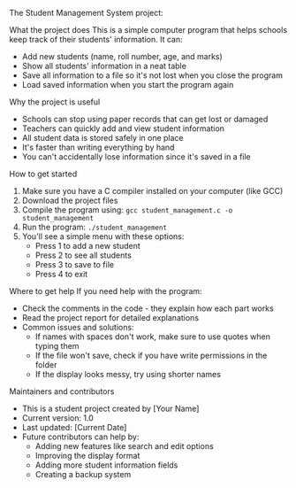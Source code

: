 The Student Management System project:

What the project does
This is a simple computer program that helps schools keep track of their students' information. It can:
- Add new students (name, roll number, age, and marks)
- Show all students' information in a neat table
- Save all information to a file so it's not lost when you close the program
- Load saved information when you start the program again

Why the project is useful
- Schools can stop using paper records that can get lost or damaged
- Teachers can quickly add and view student information
- All student data is stored safely in one place
- It's faster than writing everything by hand
- You can't accidentally lose information since it's saved in a file

How to get started
1. Make sure you have a C compiler installed on your computer (like GCC)
2. Download the project files
3. Compile the program using: `gcc student_management.c -o student_management`
4. Run the program: `./student_management`
5. You'll see a simple menu with these options:
   - Press 1 to add a new student
   - Press 2 to see all students
   - Press 3 to save to file
   - Press 4 to exit

Where to get help
If you need help with the program:
- Check the comments in the code - they explain how each part works
- Read the project report for detailed explanations
- Common issues and solutions:
  - If names with spaces don't work, make sure to use quotes when typing them
  - If the file won't save, check if you have write permissions in the folder
  - If the display looks messy, try using shorter names

Maintainers and contributors
- This is a student project created by [Your Name]
- Current version: 1.0
- Last updated: [Current Date]
- Future contributors can help by:
  - Adding new features like search and edit options
  - Improving the display format
  - Adding more student information fields
  - Creating a backup system

